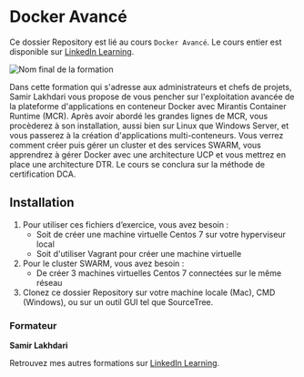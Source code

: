 # Docker Avancé

Ce dossier Repository est lié au cours `Docker Avancé`. Le cours entier est disponible sur [LinkedIn Learning][lil-course-url].

![Nom final de la formation][lil-thumbnail-url] 

Dans cette formation qui s'adresse aux administrateurs et chefs de projets, Samir Lakhdari vous propose de vous pencher sur l'exploitation avancée de la plateforme d'applications en conteneur Docker avec Mirantis Container Runtime (MCR). Après avoir abordé les grandes lignes de MCR, vous procèderez à son installation, aussi bien sur Linux que Windows Server, et vous passerez à la création d'applications multi-conteneurs. Vous verrez comment créer puis gérer un cluster et des services SWARM, vous apprendrez à gérer Docker avec une architecture UCP et vous mettrez en place une architecture DTR. Le cours se conclura sur la méthode de certification DCA.

## Installation

1. Pour utiliser ces fichiers d’exercice, vous avez besoin : 
   - Soit de créer une machine virtuelle Centos 7 sur votre hyperviseur local
   - Soit d'utiliser Vagrant pour créer une machine virtuelle 
2. Pour le cluster SWARM, vous avez besoin :
   - De créer 3 machines virtuelles Centos 7 connectées sur le même réseau
3. Clonez ce dossier Repository sur votre machine locale (Mac), CMD (Windows), ou sur un outil GUI tel que SourceTree. 

### Formateur

**Samir Lakhdari** 

 Retrouvez mes autres formations sur [LinkedIn Learning][lil-URL-trainer].

[0]: # (Replace these placeholder URLs with actual course URLs)
[lil-course-url]: https://www.linkedin.com/learning/docker-avance
[lil-thumbnail-url]: https://media.licdn.com/dms/image/D560DAQFzznbBJr4CnA/learning-public-crop_675_1200/0/1687941905960?e=2147483647&v=beta&t=AqtLMDIC4pvyWjsKwORhy3TLFXUVwkTm3ZrRK9Chhog
[lil-URL-trainer]: https://www.linkedin.com/learning/instructors/samir-lakhdari

[1]: # (End of FR-Instruction ###############################################################################################)
